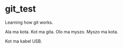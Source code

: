 # git_test

Learning how git works.

Ala ma kota.
Kot ma gita.
Olo ma myszo.
Myszo ma kota.

Kot ma kabel USB.
